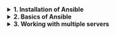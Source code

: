 <details>
<summary><b> 1. Installation of Ansible </b></summary>
Ansible’s only real dependency is Python. Once Python is installed, the simplest way to get Ansible running is to use pip, a simple package manager for Python.

### Verify the version of the Python

`python3 --version`

> If you don't have python3 installed on your local you could install with [link to installation](https://docs.python.org/3/using/windows.html)


### Installation of the Ansible 

`pip3 install ansible`


### Verify the Version

`ansible --version`

Example output:
```
ansible [core 2.15.12]
  ...
  python version = 3.9.19 (main, Dec 18 2024, 20:53:49) [GCC 11.2.0] (/opt/ansible/bin/python)
  jinja version = 3.1.4
  libyaml = True
```


</details>


<details>
<summary><b> 2. Basics of Ansible  </b></summary>

### Running `Hello World` with Ansible on your local machine

This playbook is a simple example that demonstrates running a command locally and displaying its output. 

Create a directory called local and inside it create a file named playbook.yml with the following content:

```
- hosts: localhost
  name: Hello World!
  connection: local
  tasks:
    - command: echo Hello World!
      register: result
    - debug:
        var: result.stdout
```


`hosts: localhost` : The playbook targets the local machine, meaning the tasks will run on the machine where you execute the playbook.

`connection: local` : This tells Ansible to use a local connection instead of SSH. It's useful for testing or when you want to run tasks on your own computer.

`tasks:` The playbook defines two tasks 

  - `Command` echo Hello World! : Executes the shell command echo Hello World! to print the message.
    - `register: result`: Captures the output of the command in a variable called result.
  - `Debug` : Uses the debug module to print variables.
    - `result.stdout` : Displays the standard output  of the previous command, effectively showing "Hello World!" on the screen.




### Working with Remote VM
Lets run first adhoc command with ansible using following, please update your `IP_ADDRESS` and don't forget to add `,` after IP_ADDRESS 


```
ansible all -i "IP_ADDRESS," -m ping -u azureuser
```

Ansible uses an inventory file to communicate with  servers. Like a hosts file (at /etc/hosts) that matches IP addresses to domain names, an Ansible inventory file matches servers (IP addresses or domain names) to groups. Inventory files can do a lot more, but for now, we’ll just create a simple file with one
server. Create a file named inventory.ini in a new directory called remote:


```
$ mkdir remote
$ cd remote
$ touch inventory.ini
```
Edit this hosts file with vim. Put the Public IP of the virtual machine into the file:

``` 
[vm]
PUBLIC_IP
```
### Running your first Ad-Hoc Ansible command
Now that you’ve installed Ansible and created an inventory file, it’s time to run a command to test connectivity and gather facts Enter the following in the terminal:



```
ansible -i inventory.ini vm -m ping -u azureuser -vvvv
```

Expected output:
```
172.174.132.102 | SUCCESS => {
    "ansible_facts": {
        "discovered_interpreter_python": "/usr/bin/python3"
    },
    "changed": false,
    "ping": "pong"
}
```
`-i inventory.ini` : Specifies the inventory file that lists your hosts.
`vm`: Targets the host group named “vm” defined in the inventory.
`-m` : Specifies module name, tries to connect to host, verify a usable python and return pong on success 
`-vvvv` : Increases verbosity for detailed debugging output
When executed, Ansible reads inventory.ini for hosts under the “vm” group and connects to each host to gather and display system information in JSON format.




Now lets run another usefull command to check memory usage on the server 
```
$ ansible -i inventory.ini vm -a "free -h" -u azureuser
```


Following command runs an Ansible ad-hoc command that gathers system information (facts) from hosts defined in the inventory file.

```
$ ansible -i inventory.ini vm -m setup  -u azureuser
```


`-m setup`: Invokes the setup module, which collects detailed system facts (e.g., OS, network, hardware).




### First Ansible Playbook
Let’s create the Ansible playbook.yml file now. Create an empty text file in the same folder as your inventory.ini, and put in the following contents:



```yaml
---
- hosts: vm 
  become: yes

  tasks:
  - name: Ensure chrony for time sync is installed.
    apt:
      name: chrony
      state: present

  - name: Ensure chrony is running.
    service:
      name: chrony
      state: started
      enabled: yes
```

Lets run following command 

`ansible-playbook playbook.yml -i inventory.ini -u azureuser`


### Ansible Configuration file 

Now that you've run a few playbooks, it's important to understand how to customize Ansible's behavior using the ansible.cfg file. Lets create it using `touch ansible.cfg` or `vim ansible.cfg` 
```yaml
[defaults]
inventory = ./inventory.ini
remote_user = azureuser
```
and run one more time same command without specifying `-u` 

`ansible-playbook playbook.yml -i inventory.ini`
</details>





<details>
<summary><b> 3. Working with multiple servers  </b></summary>

Our environment is growing, so let's update our inventory file as follows: 


```
[web]
IP_ADDRESS_WEB_SERVER

[db]
IP_ADDRESS_DB


[multi:children]
web
db

[multi:vars]
ansible_user = azureuser
```

### Play 1 (Update packages):
Lets update every server we have on our inventory files

`hosts: all`: Targets every host in your inventory.
`become`: yes: Runs tasks with elevated privileges.
apt module: Updates the apt cache and performs a distribution upgrade.

lets create file called update.yml
```
---
- name: Update packages on all Ubuntu hosts
  hosts: all
  become: yes
  tasks:
    - name: Update apt cache and upgrade packages
      apt:
        update_cache: yes
        upgrade: dist
```

#### Play 2 (Web server):

lets create file called web.yml and paste following 
```
---
- name: Install Apache on web servers and configure firewall
  hosts: web
  become: yes
  tasks:
    - name: Install Apache2
      apt:
        name: apache2
        state: latest

    - name: Ensure Apache2 service is started and enabled
      systemd:
        name: apache2
        state: started
        enabled: yes

    - name: Open TCP ports 80 and 443 using ufw
      ufw:
        rule: allow
        port: "{{ item }}"
        proto: tcp
      loop:
        - 80
        - 443
```
`hosts: web` : Applies only to hosts in the "web" group.
`Install Apache2`: Uses the apt module to install Apache.
`systemd module`: Ensures the Apache service is running and enabled at boot.
`ufw module`: Opens ports 80 and 443 for HTTP and HTTPS traffic.



#### Play 3 (DB server):
lets create file called db.yml and paste following 


```
---
- name: Install MySQL on db servers and start service
  hosts: db
  become: yes
  tasks:
    - name: Install MySQL Server
      apt:
        name: mysql-server
        state: latest

    - name: Ensure MySQL service is started and enabled
      systemd:
        name: mysql
        state: started
        enabled: yes
```
`hosts: db `: Applies only to hosts in the "db" group.
`Install MySQL Server` : Installs the MySQL server package via apt.
`systemd module`: Starts the MySQL service and enables it to run at boot.

This playbook assumes that your inventory file is set up with groups named web and db for the appropriate hosts. Adjust package names or service names if your environment differs.



and finally create file called site.yml and paste following; 
```
---
- import_playbook: update.yml
- import_playbook: web.yml
- import_playbook: db.yml
```
Modular Playbooks: Each file (update.yml, web.yml, db.yml) contains a specific set of tasks targeting different groups of hosts.

Master Playbook (site.yml): The site.yml file uses the import_playbook directive to include each of the separate playbooks. This means when you run:

`ansible-playbook -i inventory.ini site.yml`


Ansible will sequentially execute the tasks defined in `update.yml`, `webserver.yml`, and `db.yml`.



Finally lets add ansible.cfg file to current directory as follows: 

```yaml
[defaults]
inventory = ./inventory.ini
remote_user = azureuser
```

Run following command 
`ansible-playbook  site.yml`

</details>
